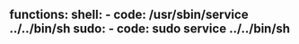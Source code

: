 functions:
  shell:
    - code: /usr/sbin/service ../../bin/sh
  sudo:
    - code: sudo service ../../bin/sh
---
